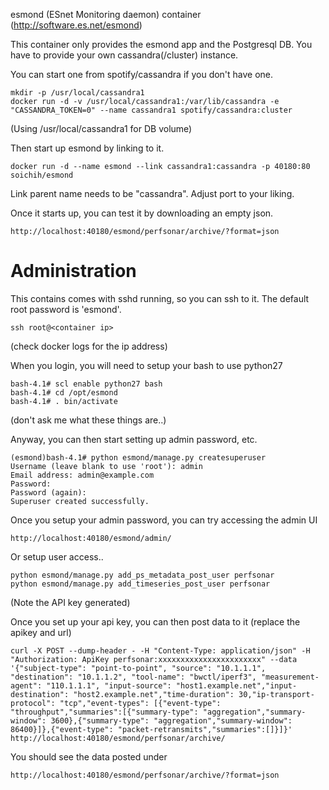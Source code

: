 esmond (ESnet Monitoring daemon) container (http://software.es.net/esmond) 

This container only provides the esmond app and the Postgresql DB. You have to provide your own cassandra(/cluster) instance.

You can start one from spotify/cassandra if you don't have one.

    mkdir -p /usr/local/cassandra1
    docker run -d -v /usr/local/cassandra1:/var/lib/cassandra -e "CASSANDRA_TOKEN=0" --name cassandra1 spotify/cassandra:cluster

(Using /usr/local/cassandra1 for DB volume)

Then start up esmond by linking to it.

    docker run -d --name esmond --link cassandra1:cassandra -p 40180:80 soichih/esmond

Link parent name needs to be "cassandra". Adjust port to your liking.

Once it starts up, you can test it by downloading an empty json.

    http://localhost:40180/esmond/perfsonar/archive/?format=json

# Administration

This contains comes with sshd running, so you can ssh to it. The default root password is 'esmond'.

    ssh root@<container ip>

(check docker logs for the ip address)

When you login, you will need to setup your bash to use python27

    bash-4.1# scl enable python27 bash
    bash-4.1# cd /opt/esmond
    bash-4.1# . bin/activate

(don't ask me what these things are..)

Anyway, you can then start setting up admin password, etc.

    (esmond)bash-4.1# python esmond/manage.py createsuperuser
    Username (leave blank to use 'root'): admin
    Email address: admin@example.com
    Password:
    Password (again):
    Superuser created successfully.

Once you setup your admin password, you can try accessing the admin UI

    http://localhost:40180/esmond/admin/

Or setup user access..

    python esmond/manage.py add_ps_metadata_post_user perfsonar
    python esmond/manage.py add_timeseries_post_user perfsonar

(Note the API key generated)

Once you set up your api key, you can then post data to it (replace the apikey and url)

    curl -X POST --dump-header - -H "Content-Type: application/json" -H "Authorization: ApiKey perfsonar:xxxxxxxxxxxxxxxxxxxxxxx" --data '{"subject-type": "point-to-point", "source": "10.1.1.1", "destination": "10.1.1.2", "tool-name": "bwctl/iperf3", "measurement-agent": "110.1.1.1", "input-source": "host1.example.net","input-destination": "host2.example.net","time-duration": 30,"ip-transport-protocol": "tcp","event-types": [{"event-type": "throughput","summaries":[{"summary-type": "aggregation","summary-window": 3600},{"summary-type": "aggregation","summary-window": 86400}]},{"event-type": "packet-retransmits","summaries":[]}]}' http://localhost:40180/esmond/perfsonar/archive/

You should see the data posted under

    http://localhost:40180/esmond/perfsonar/archive/?format=json

